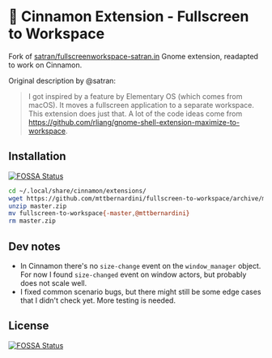 :herb: Cinnamon Extension - Fullscreen to Workspace
===================================================

Fork of [satran/fullscreenworkspace-satran.in](https://github.com/satran/fullscreenworkspace-satran.in) Gnome extension, readapted to work on Cinnamon.

Original description by @satran:

> I got inspired by a feature by Elementary OS (which comes from macOS). It moves a fullscreen application to a separate workspace. This extension does just that. A lot of the code ideas come from https://github.com/rliang/gnome-shell-extension-maximize-to-workspace.

## Installation
[![FOSSA Status](https://app.fossa.com/api/projects/git%2Bgithub.com%2Fmttbernardini%2Ffullscreen-to-workspace.svg?type=shield)](https://app.fossa.com/projects/git%2Bgithub.com%2Fmttbernardini%2Ffullscreen-to-workspace?ref=badge_shield)


```sh
cd ~/.local/share/cinnamon/extensions/
wget https://github.com/mttbernardini/fullscreen-to-workspace/archive/master.zip
unzip master.zip
mv fullscreen-to-workspace{-master,@mttbernardini}
rm master.zip
```

## Dev notes

- In Cinnamon there's no `size-change` event on the `window_manager` object. For now I found `size-changed` event on window actors, but probably does not scale well.
- I fixed common scenario bugs, but there might still be some edge cases that I didn't check yet. More testing is needed.

## License
[![FOSSA Status](https://app.fossa.com/api/projects/git%2Bgithub.com%2Fmttbernardini%2Ffullscreen-to-workspace.svg?type=large)](https://app.fossa.com/projects/git%2Bgithub.com%2Fmttbernardini%2Ffullscreen-to-workspace?ref=badge_large)